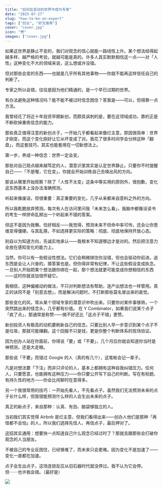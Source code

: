 ```yaml
---
title: "如何在变动的世界中成为专家"
date: "2025-07-27"
slug: "how-to-be-an-expert"
tags: ["创业", "好文推荐"]
cover: "cover.jpg"
icon: "😎"
images: ["cover.jpg"]
---
```

如果这世界是静止不变的，我们对观念的信心就能一路线性上升。某个想法经得起越多样、越严格的考验，就越可能是真的。许多人其实默默相信这一点——对「人性」这种变化不大的领域来说，这么想或许没错。



但对那些会变的东西——也就是几乎所有其他事物——你就不能再这样信任自己的判断了。



专家之所以会错，往往是因为他们精通的，是一个早已过期的世界。



有办法避免这种情况吗？能不能不被过时信念困住？答案是——可以，但得靠一点方法。



我曾经花了将近十年投资早期新创，而颇具讽刺的是，要在这领域成功，靠的正是不断砍掉重练信念的能力。



那些真正值得注意的新创点子，一开始几乎都看起来像烂主意，原因很简单：世界才刚变，而这个变化刚好让它从坏变成了对。我花了很多时间学会分辨这种「翻盘」，而这套技巧，其实也能套用在一切新想法上。



第一步，养成一种信念：世界一定会变。



那些对自己观点越来越笃定的人，潜意识里其实是认定世界静止。只要你不时提醒自己——「不是喔，它在变」，你就会开始训练自己去嗅出风的方向。



那该从哪里开始观察？除了「人性不太变」这条中等实用的原则外，很抱歉，变化这东西基本上没办法准确预测。



听起来像废话，但很重要：真正重要的变化，几乎从来都来自意料之外的方向。



所以我乾脆放弃预测。每次有人在访问里问我「未来怎么看」，我脑中都像没读书的考生一样拼命乱掰出一个听起来不错的答案。



但这不是因为我懒。恰好相反——我觉得，预测未来不但命中率可怜，还会让你思维变得僵硬。与其乱猜，不如选择更实际的策略：彻底、彻底地保持开放心态。



别自以为知道方向，先诚实地承认——我根本不知道哪边才是对的。然后把注意力全放在感知变化的能力上。



当然，你可以有一些假设性想法。它们会稍微绑住你没错，但也会驱动你前进。追东西是会让人兴奋的，猜答案也是。但你得非常有纪律，不让这些假设变成执念。
一旦别人开始把某个想法跟你绑在一起，那个想法就更可能变成你想相信的东西——这时你就该加倍怀疑它。



我相信，这种偏被动的做法，不只对判断想法有帮助，连产出想法也一样管用。真正的诀窍不是「刻意去想」，而是解决问题时，不打断那些莫名冒出来的直觉。



那些变化的风，常从某个领域专家的潜意识中吹出来。只要你对某件事够熟，一个突然跳出来的怪念头，几乎都有价值。
在 Y Combinator，如果我们说某个点子「疯了点」，那通常是称赞——搞不好还比「这点子不错」更赞。



新创投资人有极高的动机要刷新自己的信念。只要比别人早一步意识到某个点子不是垃圾，那就可能赚翻。这个回报不只是钱，更是你整个判断体系的现场验证。



因为创办人站在你面前，你得说「要」或「不要」，几个月后你就会知道你当时是神预测，还是大走眼。



那些说「不要」而错过 Google 的人（真的有几个），这笔帐会记一辈子。



凡是对想法要「下注」而非只评论的人，基本上都拥有这种自我纠错压力。任何人，只要愿意，也能拥有这种压力——你只要公开写下自己的判断。写在有标题、有持久性的地方——你会比闲聊时在意得多。



另一个我很常用的技巧：一开始先看人，不先看点子。虽然我们无法预测未来的点子长什么样，但我很能预测什么样的人会生出未来的点子。



真正的新点子，来自那种：认真、有劲、脑袋够独立的人。



当初我们其实觉得 Airbnb 是烂主意，但我们看得出来——创办人他们是那种「再怪都不会怕」的人，所以我们选择先信人、再信点子，最后押对了。



这招其实通用：想要快一点知道自己什么观念已经过时了？那就去跟那些会打破你观念的人当朋友。



不被自己的专业反困住，已经够难了，而未来只会更难。因为变化不是加速了——变化一直都在加速。



点子会生出点子，这场连锁反应从旧石器时代就没停过。我不认为它会停。
但⋯⋯也许我会错。（最好是）




![](https://prod-files-secure.s3.us-west-2.amazonaws.com/112d0858-5090-4d34-a606-b75eb8d65fd2/46476355-9cf3-4e99-9b7a-3531bc426380/1000202064.png?X-Amz-Algorithm=AWS4-HMAC-SHA256&X-Amz-Content-Sha256=UNSIGNED-PAYLOAD&X-Amz-Credential=ASIAZI2LB466QNWEI3FJ%2F20250929%2Fus-west-2%2Fs3%2Faws4_request&X-Amz-Date=20250929T035325Z&X-Amz-Expires=3600&X-Amz-Security-Token=IQoJb3JpZ2luX2VjEEEaCXVzLXdlc3QtMiJHMEUCIBZhwOg%2FnD71sS6jkJ0lb1nRUUSd5dwGiyVof3Asl0c5AiEAutzHMehDtdSnAmbQw7jKL%2FPjHSv4BadPUoFwyo5s6XkqiAQIyv%2F%2F%2F%2F%2F%2F%2F%2F%2F%2FARAAGgw2Mzc0MjMxODM4MDUiDLxIol9UvxyvhGtjWyrcAxJLPQuRARcnaYSt%2BvmKBflyfmmriKLDoVBaT%2FYjIQis2Sg%2BkCz2ezBNeiGCxwojlJgmQ5Plnv%2B2Haj5Kt97AE6H9PhTZEsld2s824QOCLnuzbGZSOxpS9zr0mSL4kycPu%2F6BvXnI7iybBSDzUBPFnNi1mWsVx%2FeRcY9DYsjAx6JCV8dRtHBnKr%2BZHAnV06plMfMKpoPSH5HmldM9DRR%2B3Xkr0o26ypWkKE3%2B%2FRn5pYHMZ4fXOWKK9J6ZVikmlWbDfZI0vbcorN7Y6LslrBfRDbmBK37%2FhjIVhlHn2q%2B724MMXXn91lJQhZtnsPrKB3QsklVZJnp20kdcTw8XccEUk43slMDP%2BRXLToHj9gvESeSpqkPws6BbBHLCbbdqYVKfUpMEMCzHL873b5%2BvViIHqR4gM6ygwokUfi7kxgs4QVVSFPblRWrloCE1kb2pkyBmGGmXRJjouwoYnyEu2tahJCjPuA28lhLf%2F7rjZM%2Flrk2FxkFqgfAaLewvriKvrhapK6zAevxV%2BQRiDqRNp2trpuWJUbcKvYxNwbc20Alxpc6%2FKSdEcok4qGqyjpPR35Rj835kIa3VhXx%2BNELypnBqhKEKnDaiemw8Pm%2BVHFGOKmlQ%2Fi7krkQ2Hm%2BTdg%2BMPaq58YGOqUBea0MPML2wdV4izAkUiEVLsK0eJ0Sy%2BYfqW%2Fv0VM%2B5mbjndvk7mM5jUYQpkaCoqciZQpBzltGK%2BPakGgch9bOWhe7LEOQLQtPx1LX6r6D2nmNS36Oic32yQKuWFnDdhilzQguMi7ARqTMTA%2F5ltLhBl6antRlHuTgtF4rn35gA73vqOv2noJMAI0g%2FJczk4JEYl5SYG%2BtszTvoUjdlRp9vEQFYM28&X-Amz-Signature=44d036525c44a08846927799fd72eb2b3ef005c636d4badc8c6f4693d271ab63&X-Amz-SignedHeaders=host&x-amz-checksum-mode=ENABLED&x-id=GetObject)

